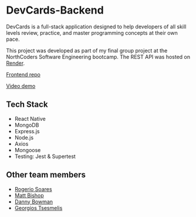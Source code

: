 # DevCards-Backend

DevCards is a full-stack application designed to help developers of all skill levels review, practice, and master programming concepts at their own pace.

This project was developed as part of my final group project at the NorthCoders Software Engineering bootcamp. The REST API was hosted on [Render](https://dev-cards.onrender.com).

[Frontend repo](https://github.com/reemhd/DevCards-Frontend)

[Video demo](https://www.youtube.com/watch?v=bIy8yAFeY64)

## Tech Stack

- React Native
- MongoDB
- Express.js
- Node.js
- Axios
- Mongoose
- Testing: Jest & Supertest

## Other team members

- [Rogerio Soares](https://github.com/RogerioSoares96)
- [Matt Bishop](https://github.com/Nanobot1514)
- [Danny Bowman](https://github.com/danzo3000)
- [Georgios Tsesmelis](https://github.com/GeorgeTsez)
